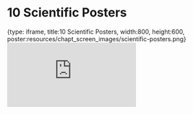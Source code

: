 # 10 Scientific Posters
 
{type: iframe, title:10 Scientific Posters, width:800, height:600, poster:resources/chapt_screen_images/scientific-posters.png}
![](https://sayumiyork.github.io/miniCURE-16S_Test/scientific-posters.html)
 

 
